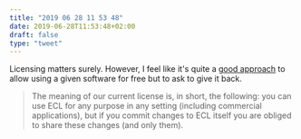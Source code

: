 ```yaml
---
title: "2019 06 28 11 53 48"
date: 2019-06-28T11:53:48+02:00
draft: false
type: "tweet"
---
```

Licensing matters surely. However, I feel like it's quite a [good approach](https://common-lisp.net/project/ecl/) to allow using a given software for free but to ask to give it back.

> The meaning of our current license is, in short, the following: you can use ECL for any purpose in any setting (including commercial applications), but if you commit changes to ECL itself you are obliged to share these changes (and only them).
